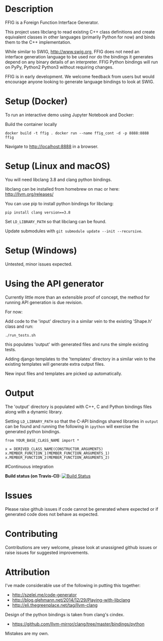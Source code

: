# Description

FFIG is a Foreign Function Interface Generator.

This project uses libclang to read existing C++ class definitions and create
equivalent classes in other languages (primarily Python for now) and binds them
to the C++ implementation.

While similar to SWIG, <http://www.swig.org>, FFIG does not need an interface
generation language to be used nor do the bindings it generates depend on any
binary details of an interpreter. FFIG Python bindings will run on PyPy,
Python2 Python3 without requiring changes.

FFIG is in early development. We welcome feedback from users but would
encourage anyone looking to generate language bindings to look at SWIG.

# Setup (Docker)

To run an interactive demo using Jupyter Notebook and Docker:

Build the container locally

`
docker build -t ffig .
docker run --name ffig_cont -d -p 8888:8888 ffig
`

Navigate to <http://localhost:8888> in a browser.


# Setup (Linux and macOS)

You will need libclang 3.8 and clang python bindings.

libclang can be installed from homebrew on mac or here: <http://llvm.org/releases/>

You can use pip to install python bindings for libclang:

`pip install clang version==3.8`

Set `LD_LIBRARY_PATH` so that libclang can be found.

Update submodules with `git submodule update --init --recursive`.


# Setup (Windows)

Untested, minor issues expected.


# Using the API generator

Currently little more than an extensible proof of concept, the method for running API generation is due revision.

For now:

Add code to the 'input' directory in a similar vein to the existing 'Shape.h' class and run:
    
`./run_tests.sh`

this populates 'output' with generated files and runs the simple existing tests.

Adding django templates to the 'templates' directory in a similar vein to the
existing templates will generate extra output files.

New input files and templates are picked up automatically.


# Output

The 'output' directory is populated with C++, C and Python bindings files along with a dynamic library.

Setting `LD_LIBRARY_PATH` so that the C-API bindings shared libraries in `output` can be found and
running the following in `ipython` will exercise the generated python bindings.

    from YOUR_BASE_CLASS_NAME import *

    x = DERIVED_CLASS_NAME(CONSTRUCTOR_ARGUMENTS)
    x.MEMBER_FUNCTION_1(MEMBER_FUNCTION_ARGUMENTS_1)
    x.MEMBER_FUNCTION_2(MEMBER_FUNCTION_ARGUMENTS_2)


#Continuous integration

**Build status (on Travis-CI):** [![Build Status](https://travis-ci.org/jbcoe/ffig.svg?branch=master)](https://travis-ci.org/jbcoe/ffig)


# Issues

Please raise github issues if code cannot be generated where expected or if generated code does not behave as expected.


# Contributing

Contributions are very welcome, please look at unassigned github issues or raise issues for suggested improvements.


# Attribution

I've made considerable use of the following in putting this together:

* <http://szelei.me/code-generator>
* <http://blog.glehmann.net/2014/12/29/Playing-with-libclang>
* <http://eli.thegreenplace.net/tag/llvm-clang>

Design of the python bindings is taken from clang's cindex.

* <https://github.com/llvm-mirror/clang/tree/master/bindings/python>

Mistakes are my own.

